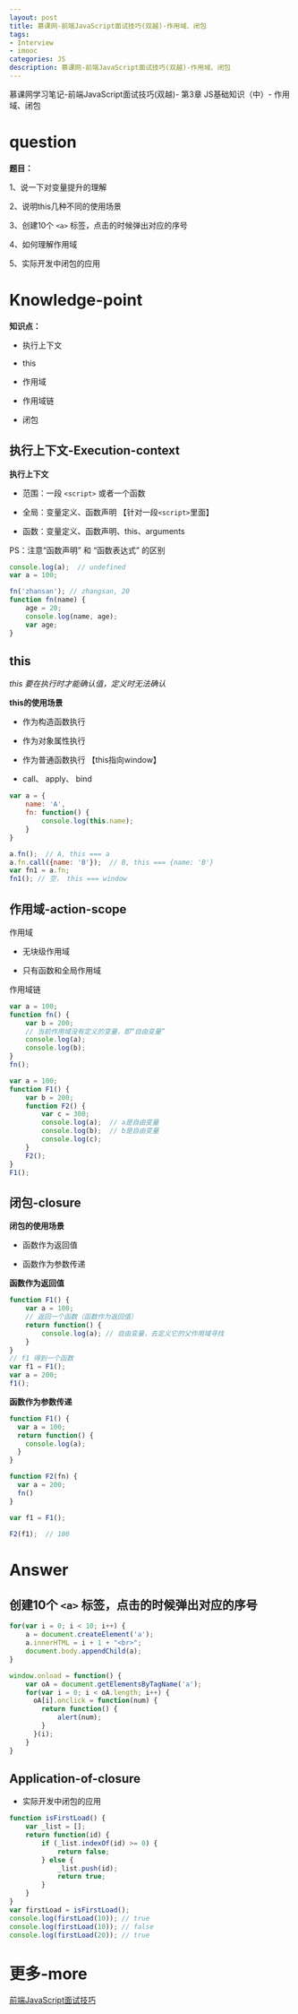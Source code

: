 ```yaml
---
layout: post
title: 慕课网-前端JavaScript面试技巧(双越)-作用域、闭包
tags:
- Interview
- imooc
categories: JS
description: 慕课网-前端JavaScript面试技巧(双越)-作用域、闭包
---
```


慕课网学习笔记-前端JavaScript面试技巧(双越)- 第3章 JS基础知识（中）- 作用域、闭包

# question

**题目：**

1、说一下对变量提升的理解

2、说明this几种不同的使用场景

3、创建10个 `<a>` 标签，点击的时候弹出对应的序号

4、如何理解作用域

5、实际开发中闭包的应用

# Knowledge-point

**知识点：**

- 执行上下文

- this

- 作用域

- 作用域链

- 闭包

## 执行上下文-Execution-context

**执行上下文**

- 范围：一段 `<script>` 或者一个函数

- 全局：变量定义、函数声明 【针对一段`<script>`里面】

- 函数：变量定义、函数声明、this、arguments

PS：注意“函数声明” 和 “函数表达式” 的区别

```js
console.log(a);  // undefined
var a = 100;

fn('zhansan'); // zhangsan, 20
function fn(name) {
	age = 20;
	console.log(name, age); 
	var age;
}
```

## this

*this 要在执行时才能确认值，定义时无法确认*

**this的使用场景**

- 作为构造函数执行

- 作为对象属性执行

- 作为普通函数执行 【this指向window】

- call、 apply、 bind

```js
var a = {
	name: 'A',
	fn: function() {
		console.log(this.name);
	}
}

a.fn();  // A, this === a
a.fn.call({name: 'B'});  // B, this === {name: 'B'}
var fn1 = a.fn;
fn1(); // 空， this === window
```

## 作用域-action-scope

作用域

- 无块级作用域

- 只有函数和全局作用域

作用域链

```js
var a = 100;
function fn() {
	var b = 200;
	// 当前作用域没有定义的变量，即“自由变量”
	console.log(a);
	console.log(b);
}
fn();
```

```js
var a = 100;
function F1() {
	var b = 200;
	function F2() {
		var c = 300;
		console.log(a);  // a是自由变量
		console.log(b);  // b是自由变量
		console.log(c);
	}
	F2();
}
F1();
```

## 闭包-closure

**闭包的使用场景**

- 函数作为返回值

- 函数作为参数传递

**函数作为返回值**

```js
function F1() {
	var a = 100;
	// 返回一个函数（函数作为返回值）
	return function() {
		console.log(a); // 自由变量，去定义它的父作用域寻找
	}
}
// f1 得到一个函数
var f1 = F1();
var a = 200;
f1();
```

**函数作为参数传递**

```js 
function F1() {
  var a = 100;
  return function() {
    console.log(a);
  }
}

function F2(fn) {
  var a = 200;
  fn()
}

var f1 = F1();

F2(f1);  // 100
```

# Answer

## 创建10个 `<a>` 标签，点击的时候弹出对应的序号

```js
for(var i = 0; i < 10; i++) {
	a = document.createElement('a');
	a.innerHTML = i + 1 + "<br>";
	document.body.appendChild(a);
}

window.onload = function() {
	var oA = document.getElementsByTagName('a');
	for(var i = 0; i < oA.length; i++) {
      oA[i].onclick = function(num) {
      	return function() {
      		alert(num);
      	}
      }(i);
    }
}
```

## Application-of-closure

- 实际开发中闭包的应用

```js
function isFirstLoad() {
	var _list = [];
	return function(id) {
		if (_list.indexOf(id) >= 0) {
			return false;
		} else {
			_list.push(id);
			return true;
		}
	}
}
var firstLoad = isFirstLoad();
console.log(firstLoad(10)); // true
console.log(firstLoad(10)); // false
console.log(firstLoad(20)); // true
```

# 更多-more

[前端JavaScript面试技巧](https://coding.imooc.com/learn/list/115.html)